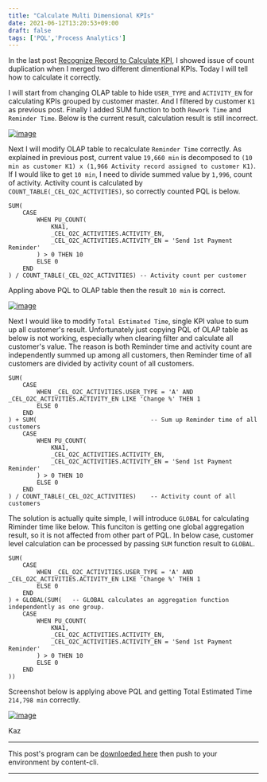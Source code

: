 ```yaml
---
title: "Calculate Multi Dimensional KPIs"
date: 2021-06-12T13:20:53+09:00
draft: false
tags: ['PQL','Process Analytics']
---
```


In the last post [Recognize Record to Calculate KPI](../2021-06-05-recognize-record-to-calculate-kpi/), I showed issue of count duplication when I merged two different dimentional KPIs. Today I will tell how to calculate it correctly.

I will start from changing OLAP table to hide `USER_TYPE` and `ACTIVITY_EN` for calculating KPIs grouped by customer master. And I filtered by customer `K1` as previous post. Finally I added SUM function to both `Rework Time` and `Reminder Time`. Below is the current result, calculation result is still incorrect.

[![image](https://user-images.githubusercontent.com/67397583/121765300-d08daf00-cb84-11eb-8f27-4c7316cd74c6.png)](https://user-images.githubusercontent.com/67397583/121765300-d08daf00-cb84-11eb-8f27-4c7316cd74c6.png)

Next I will modify OLAP table to recalculate `Reminder Time` correctly. As explained in previous post, current value `19,660 min` is decomposed to `(10 min as customer K1) x (1,966 Activity record assigned to customer K1)`. If I would like to get `10 min`, I need to divide summed value by `1,996`, count of activity. Activity count is calculated by `COUNT_TABLE(_CEL_O2C_ACTIVITIES)`, so correctly counted PQL is below.

```
SUM(
    CASE
        WHEN PU_COUNT(
            KNA1,
            _CEL_O2C_ACTIVITIES.ACTIVITY_EN,
            _CEL_O2C_ACTIVITIES.ACTIVITY_EN = 'Send 1st Payment Reminder'
        ) > 0 THEN 10
        ELSE 0
    END
) / COUNT_TABLE(_CEL_O2C_ACTIVITIES) -- Activity count per customer
```

Appling above PQL to OLAP table then the result `10 min` is correct.

[![image](https://user-images.githubusercontent.com/67397583/121765924-5c093f00-cb89-11eb-9072-4a0b3e9eceb4.png)](https://user-images.githubusercontent.com/67397583/121765924-5c093f00-cb89-11eb-9072-4a0b3e9eceb4.png)

Next I would like to modify `Total Estimated Time`, single KPI value to sum up all customer's result. Unfortunately just copying PQL of OLAP table as below is not working, especially when clearing filter and calculate all customer's value. The reason is both Reminder time and activity count are independently summed up among all customers, then Reminder time of all customers are divided by activity count of all customers.

```
SUM(
    CASE
        WHEN _CEL_O2C_ACTIVITIES.USER_TYPE = 'A' AND _CEL_O2C_ACTIVITIES.ACTIVITY_EN LIKE 'Change %' THEN 1
        ELSE 0
    END
) + SUM(                                -- Sum up Reminder time of all customers
    CASE
        WHEN PU_COUNT(
            KNA1,
            _CEL_O2C_ACTIVITIES.ACTIVITY_EN,
            _CEL_O2C_ACTIVITIES.ACTIVITY_EN = 'Send 1st Payment Reminder'
        ) > 0 THEN 10
        ELSE 0
    END
) / COUNT_TABLE(_CEL_O2C_ACTIVITIES)    -- Activity count of all customers
```

The solution is actually quite simple, I will introduce `GLOBAL` for calculating Riminder time like below. This funciton is getting one global aggregation result, so it is not affected from other part of PQL. In below case, customer level calculation can be processed by passing `SUM` function result to `GLOBAL`.

```
SUM(
    CASE
        WHEN _CEL_O2C_ACTIVITIES.USER_TYPE = 'A' AND _CEL_O2C_ACTIVITIES.ACTIVITY_EN LIKE 'Change %' THEN 1
        ELSE 0
    END
) + GLOBAL(SUM(   -- GLOBAL calculates an aggregation function independently as one group.
    CASE
        WHEN PU_COUNT(
            KNA1,
            _CEL_O2C_ACTIVITIES.ACTIVITY_EN,
            _CEL_O2C_ACTIVITIES.ACTIVITY_EN = 'Send 1st Payment Reminder'
        ) > 0 THEN 10
        ELSE 0
    END
))
```
Screenshot below is applying above PQL and getting Total Estimated Time `214,798 min` correctly.

[![image](https://user-images.githubusercontent.com/67397583/121766598-169b4080-cb8e-11eb-8931-bf739fb08b28.png)](https://user-images.githubusercontent.com/67397583/121766598-169b4080-cb8e-11eb-8931-bf739fb08b28.png)

Kaz

---

This post's program can be [downloeded here](../../examples/o2c_analysis_20210612.json) then push to your environment by content-cli.

---
